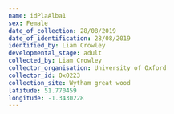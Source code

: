 ```yaml
---
name: idPlaAlba1
sex: Female
date_of_collection: 28/08/2019
date_of_identification: 28/08/2019
identified_by: Liam Crowley
developmental_stage: adult
collected_by: Liam Crowley
collector_organisation: University of Oxford
collector_id: Ox0223
collection_site: Wytham great wood
latitude: 51.770459
longitude: -1.3430228
---
```

